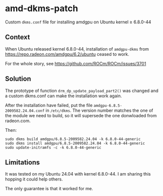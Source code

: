 # amd-dkms-patch
Custom `dkms.conf` file for installing amdgpu on Ubuntu kernel ≥ 6.8.0-44

## Context

When Ubuntu released kernel 6.8.0-44, installation of `amdgpu-dkms` from https://repo.radeon.com/amdgpu/6.2/ubuntu ceased to work.

For the whole story, see https://github.com/ROCm/ROCm/issues/3701

## Solution

The prototype of function `drm_dp_update_payload_part2()` was changed and a custom dkms.conf can make the installation work again.

After the installation have failed, put the file `amdgpu-6.8.5-2009582.24.04.conf` in `/etc/dkms`. The version number matches the one of the module we need to build, so it will supersede the one donwloaded from radeon.com.

Then:

~~~ 
sudo dkms build amdgpu/6.8.5-2009582.24.04 -k 6.8.0-44-generic
sudo dkms install amdgpu/6.8.5-2009582.24.04 -k 6.8.0-44-generic
sudo update-initramfs -c -k 6.8.0-44-generic
~~~


## Limitations

It was tested on my Ubuntu 24.04 with kernel 6.8.0-44. I am sharing this hopping it could help others.

The only guarantee is that it worked for me. 
